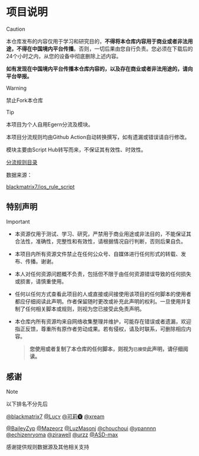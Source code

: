 # 项目说明

> [!CAUTION]
> 本仓库发布的内容仅用于学习和研究目的，**不得将本仓库内容用于商业或者非法用途，不得在中国境内平台传播**。否则，一切后果由您自行负责。您必须在下载后的24个小时之内，从您的设备中彻底删除上述内容。
> 
> **如有发现在中国境内平台传播本仓库内容的，以及存在商业或者非法用途的，请向平台举报。**

> [!WARNING]
> 禁止Fork本仓库

> [!TIP]
> 本项目为个人自用Egern分流及模块。
>
> 本项目分流规则均由Github Action自动转换撰写，如有遗漏或错误请自行修改。
> 
> 模块主要由Script Hub转写而来，不保证其有效性、时效性。
> 
> 
> [分流规则目录](https://github.com/hulesley/Personal/blob/X/Egern/Rule/README.md)
> 
> 数据来源：
>
> [blackmatrix7/ios_rule_script](https://github.com/blackmatrix7/ios_rule_script/tree/master/rule/Surge)
>
>
## 特别声明

> [!IMPORTANT]
> - 本资源仅用于测试、学习、研究，严禁用于商业用途或非法目的，不能保证其合法性，准确性，完整性和有效性，请根据情况自行判断，否则后果自负。
>
> - 本项目内所有资源文件禁止在任何公众号、自媒体进行任何形式的转载、发布、传播。谢谢。
>
> - 本人对任何资源问题概不负责，包括但不限于由任何资源错误导致的任何损失或损害，请慎重使用。
>
> - 任何以任何方式查看此项目的人或直接或间接使用该项目的任何脚本的使用者都应仔细阅读此声明。作者保留随时更改或补充此声明的权利。一旦使用并复制了任何相关脚本或规则，则视为您已接受此免责声明。
>
> - 本仓库内所有资源均来自网络收集整理并维护，可能存在错误或者遗漏，欢迎指正反馈，尊重所有原作者劳动成果。若有侵权，请及时联系，可删除相应内容。
>
>   > **您使用或者复制了本仓库的任何脚本，则视为`已接受`此声明，请仔细阅读。**
>
## 感谢
> [!NOTE]
>
> 以下排名不分先后
> 
> [@blackmatrix7](https://github.com/blackmatrix7)    [@Lᴜᴄʏ](https://github.com/Repcz)    [@可莉🅥](https://github.com/luestr)    [@xream](https://github.com/xream)
>
> [@BaileyZyp](https://github.com/BaileyZyp)   [@Mazeorz](https://github.com/Mazeorz)   [@LuzMasonj](https://github.com/LuzMasonj)  [@chouchoui](https://github.com/chouchoui)  [@ypannnn](https://github.com/ypannnn)  [@echizenryoma](https://github.com/echizenryoma)  [@zirawell](https://github.com/zirawell)  [@urzz](https://github.com/urzz)  [@ASD-max](https://github.com/ASD-max)
>
> 感谢提供规则数据源及其他相关支持
>
